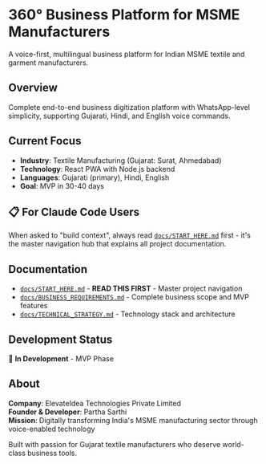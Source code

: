 # 360° Business Platform for MSME Manufacturers

A voice-first, multilingual business platform for Indian MSME textile and garment manufacturers.

## Overview
Complete end-to-end business digitization platform with WhatsApp-level simplicity, supporting Gujarati, Hindi, and English voice commands.

## Current Focus
- **Industry**: Textile Manufacturing (Gujarat: Surat, Ahmedabad)
- **Technology**: React PWA with Node.js backend
- **Languages**: Gujarati (primary), Hindi, English
- **Goal**: MVP in 30-40 days

## 📋 For Claude Code Users
When asked to "build context", always read [`docs/START_HERE.md`](docs/START_HERE.md) first - it's the master navigation hub that explains all project documentation.

## Documentation
- [`docs/START_HERE.md`](docs/START_HERE.md) - **READ THIS FIRST** - Master project navigation
- [`docs/BUSINESS_REQUIREMENTS.md`](docs/BUSINESS_REQUIREMENTS.md) - Complete business scope and MVP features
- [`docs/TECHNICAL_STRATEGY.md`](docs/TECHNICAL_STRATEGY.md) - Technology stack and architecture

## Development Status
🚧 **In Development** - MVP Phase

## About
**Company**: ElevateIdea Technologies Private Limited  
**Founder & Developer**: Partha Sarthi  
**Mission**: Digitally transforming India's MSME manufacturing sector through voice-enabled technology

Built with passion for Gujarat textile manufacturers who deserve world-class business tools.